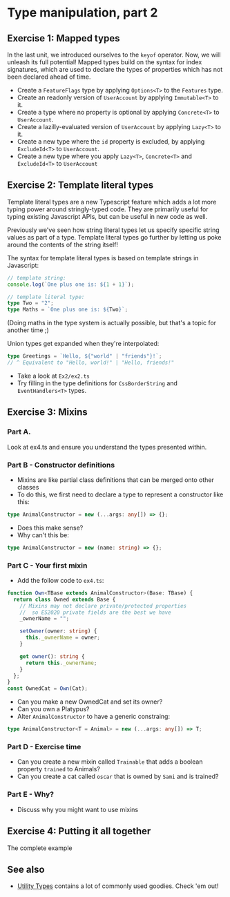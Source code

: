 # Type manipulation, part 2

## Exercise 1: Mapped types

In the last unit, we introduced ourselves to the `keyof` operator. Now, we will unleash its full potential! Mapped types build on the syntax for index signatures, which are used to declare the types of properties which has not been declared ahead of time.

- Create a `FeatureFlags` type by applying `Options<T>` to the `Features` type.
- Create an readonly version of `UserAccount` by applying `Immutable<T>` to it.
- Create a type where no property is optional by applying `Concrete<T>` to `UserAccount`.
- Create a lazilly-evaluated version of `UserAccount` by applying `Lazy<T>` to it.
- Create a new type where the `id` property is excluded, by applying `ExcludeId<T>` to `UserAccount`.
- Create a new type where you apply `Lazy<T>`, `Concrete<T>` and `ExcludeId<T>` to `UserAccount`

## Exercise 2: Template literal types

Template literal types are a new Typescript feature which adds a lot more typing power around stringly-typed code. They are primarily useful for typing existing Javascript APIs, but can be useful in new code as well.

Previously we've seen how string literal types let us specify specific string values as part of a type. Template literal types go further by letting us poke around the contents of the string itself!

The syntax for template literal types is based on template strings in Javascript:

```ts
// template string:
console.log(`One plus one is: ${1 + 1}`);

// template literal type:
type Two = "2";
type Maths = `One plus one is: ${Two}`;
```

(Doing maths in the type system is actually possible, but that's a topic for another time ;)

Union types get expanded when they're interpolated:

```ts
type Greetings = `Hello, ${"world" | "friends"}!`;
// ^ Equivalent to "Hello, world!" | "Hello, friends!"
```

- Take a look at `Ex2/ex2.ts`
- Try filling in the type definitions for `CssBorderString` and `EventHandlers<T>` types.

## Exercise 3: Mixins

### Part A.

Look at ex4.ts and ensure you understand the types presented within.

### Part B - Constructor definitions

- Mixins are like partial class definitions that can be merged onto other classes
- To do this, we first need to declare a type to represent a constructor like this:

```ts
type AnimalConstructor = new (...args: any[]) => {};
```

- Does this make sense?
- Why can't this be:

```ts
type AnimalConstructor = new (name: string) => {};
```

### Part C - Your first mixin

- Add the follow code to `ex4.ts`:

```ts
function Own<TBase extends AnimalConstructor>(Base: TBase) {
  return class Owned extends Base {
    // Mixins may not declare private/protected properties
    //	so ES2020 private fields are the best we have
    _ownerName = "";

    setOwner(owner: string) {
      this._ownerName = owner;
    }

    get owner(): string {
      return this._ownerName;
    }
  };
}
const OwnedCat = Own(Cat);
```

- Can you make a new OwnedCat and set its owner?
- Can you own a Platypus?
- Alter `AnimalConstructor` to have a generic constraing:

```ts
type AnimalConstructor<T = Animal> = new (...args: any[]) => T;
```

### Part D - Exercise time

- Can you create a new mixin called `Trainable` that adds a boolean property `trained` to Animals?
- Can you create a cat called `oscar` that is owned by `Sami` and is trained?

### Part E - Why?

- Discuss why you might want to use mixins

## Exercise 4: Putting it all together

The complete example

## See also

- [Utility Types](https://www.typescriptlang.org/docs/handbook/utility-types.html) contains a lot of commonly used goodies. Check 'em out!
